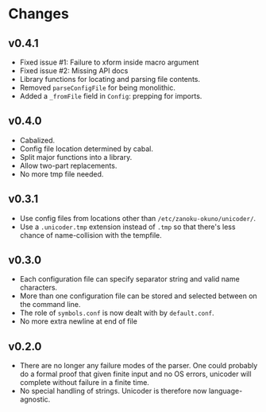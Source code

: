 Changes
=======
v0.4.1
------
 * Fixed issue #1: Failure to xform inside macro argument
 * Fixed issue #2: Missing API docs
 * Library functions for locating and parsing file contents.
 * Removed `parseConfigFile` for being monolithic.
 * Added a `_fromFile` field in `Config`: prepping for imports.

v0.4.0
------
 * Cabalized.
 * Config file location determined by cabal.
 * Split major functions into a library.
 * Allow two-part replacements.
 * No more tmp file needed.

v0.3.1
------
 * Use config files from locations other than `/etc/zanoku-okuno/unicoder/`.
 * Use a `.unicoder.tmp` extension instead of `.tmp` so that there's less
   chance of name-collision with the tempfile.

v0.3.0
------
 * Each configuration file can specify separator string and valid name
   characters.
 * More than one configuration file can be stored and selected between on the 
   command line.
 * The role of `symbols.conf` is now dealt with by `default.conf`.
 * No more extra newline at end of file

v0.2.0
------

 * There are no longer any failure modes of the parser. One could probably do a 
   formal proof that given finite input and no OS errors, unicoder will 
   complete without failure in a finite time.
 * No special handling of strings. Unicoder is therefore now language-agnostic.
